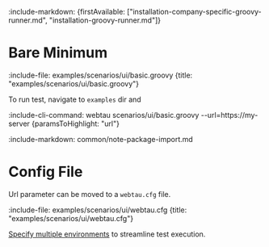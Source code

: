 :include-markdown: {firstAvailable: ["installation-company-specific-groovy-runner.md", "installation-groovy-runner.md"]}

# Bare Minimum

:include-file: examples/scenarios/ui/basic.groovy {title: "examples/scenarios/ui/basic.groovy"}

To run test, navigate to `examples` dir and

:include-cli-command: webtau scenarios/ui/basic.groovy --url=https://my-server {paramsToHighlight: "url"}

:include-markdown: common/note-package-import.md

# Config File

Url parameter can be moved to a `webtau.cfg` file.

:include-file: examples/scenarios/ui/webtau.cfg {title: "examples/scenarios/ui/webtau.cfg"}

[Specify multiple environments](configuration/environments) to streamline test execution.
